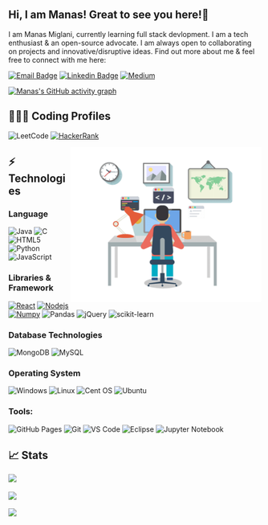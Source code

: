 ## Hi, I am Manas! Great to see you here!👋

I am Manas Miglani, currently learning full stack devlopment. I am a tech enthusiast & an open-source advocate. I am always open to collaborating on projects and innovative/disruptive ideas. Find out more about me & feel free to connect with me here:

[![Email Badge](https://img.shields.io/badge/-Email-c14438?style=flat-square&logo=Gmail&logoColor=white&link=mailto:manasmiglani5@gmail.com)](mailto:manasmiglani5@gmail.com)
[![Linkedin Badge](https://img.shields.io/badge/-LinkedIn-blue?style=flat-square&logo=Linkedin&logoColor=white&link=https://www.linkedin.com/in/manas-miglani/)](https://www.linkedin.com/in/manas-miglani/)
[![Medium](https://img.shields.io/badge/Medium-12100E?style=for-the-badge&logo=medium&logoColor=white&link=https://medium.com/@manasmiglani5)](https://medium.com/@manasmiglani5)

[![Manas's GitHub activity graph](https://activity-graph.herokuapp.com/graph?username=manuTRON&theme=xcode)](https://github.com/manuTRON)

## 👨🏻‍💻 Coding Profiles

![LeetCode](https://img.shields.io/badge/-LeetCode-FFA116?style=flat-square&logo=LeetCode&logoColor=black)
[![HackerRank](https://img.shields.io/badge/-HackerRank-2EC866?style=flat-square&logo=HackerRank&logoColor=white)](https://www.hackerrank.com/manasmiglani5)
<!-- [![GeeksForGeeks](https://img.shields.io/badge/-GeeksForGeeks-05CC47?style=flat-square&logo=GeeksForGeeks&logoColor=black)](https://auth.geeksforgeeks.org/user/manasmiglani5/profile)-->

<!-- <img align='right' src="https://user-images.githubusercontent.com/64855541/133657615-ccb22336-f4db-408e-bc30-af7ff09608e7.png" width="280"> -->
<img align='right' src="https://github.com/manuTRON/manuTRON/blob/main/resources/coder.png" width="380">

## ⚡ Technologies

### Language

![Java](https://img.shields.io/badge/-java-E34A86?style=flat-square&logo=java)
![C](https://img.shields.io/badge/-C-00599C?style=flat-square&logo=c)
![HTML5](https://img.shields.io/badge/-HTML5-E34F26?style=flat-square&logo=html5&logoColor=white)
![Python](https://img.shields.io/badge/-Python-black?style=flat-square&logo=Python)
![JavaScript](https://img.shields.io/badge/-JavaScript-black?style=flat-square&logo=javascript)

### Libraries & Framework

[![React](https://img.shields.io/badge/-React-black?style=flat-square&logo=react)](https://reactjs.org/)
[![Nodejs](https://img.shields.io/badge/-Nodejs-black?style=flat-square&logo=Node.js)](https://nodejs.org/)
[![Numpy](https://img.shields.io/badge/Numpy%20-%23013243.svg?logo=numpy&style=flat-square&logoColor=white)](https://numpy.org/)
![Pandas](https://img.shields.io/badge/pandas-%23150458.svg?style=for-the-badge&logo=pandas&logoColor=white)
![jQuery](https://img.shields.io/badge/jquery-%230769AD.svg?style=for-the-badge&logo=jquery&logoColor=white)
![scikit-learn](https://img.shields.io/badge/scikit--learn-%23F7931E.svg?style=for-the-badge&logo=scikit-learn&logoColor=white)

### Database Technologies

![MongoDB](https://img.shields.io/badge/MongoDB-%234ea94b.svg?style=for-the-badge&logo=mongodb&logoColor=white)
![MySQL](https://img.shields.io/badge/mysql-%2300f.svg?style=for-the-badge&logo=mysql&logoColor=white)

### Operating System

![Windows](https://img.shields.io/badge/Windows-0078D6?style=for-the-badge&logo=windows&logoColor=white)
![Linux](https://img.shields.io/badge/Linux-FCC624?style=for-the-badge&logo=linux&logoColor=black)
![Cent OS](https://img.shields.io/badge/cent%20os-002260?style=for-the-badge&logo=centos&logoColor=F0F0F0)
![Ubuntu](https://img.shields.io/badge/Ubuntu-E95420?style=for-the-badge&logo=ubuntu&logoColor=white)

### Tools:

![GitHub Pages](https://img.shields.io/badge/GitHub%20Pages-%23327FC7.svg?logo=github&style=flat-square&logoColor=white)
![Git](https://img.shields.io/badge/-Git-black?style=flat-square&logo=git)
![VS Code](https://img.shields.io/badge/-VS%20Code-007ACC?style=flat-square&logo=visual-studio-code)
![Eclipse](https://img.shields.io/badge/Eclipse-2C2255?style=flat-square&logo=eclipse&logoColor=white)
![Jupyter Notebook](https://img.shields.io/badge/jupyter-%23FA0F00.svg?style=for-the-badge&logo=jupyter&logoColor=white)

## 📈 Stats

<p>
<img src="https://github-readme-stats.vercel.app/api?username=manuTRON&include_all_commits=true&count_private=true&show_icons=true&line_height=20&theme=tokyonight"/>
</p>
<p>
<img align='center' src="https://github-readme-stats.vercel.app/api/top-langs?username=manuTRON&show_icons=true&locale=en&layout=compact&theme=tokyonight" />
</p>
<p>
<img align="center" src="https://github-readme-streak-stats.herokuapp.com/?user=manuTRON&theme=tokyonight" />
</p>
